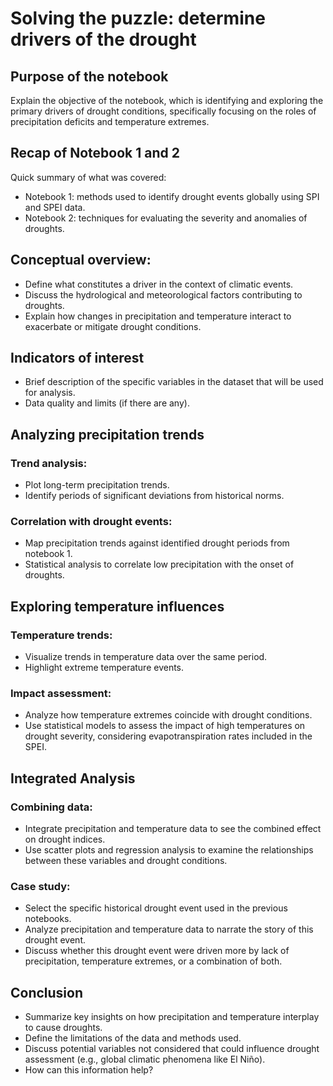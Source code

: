 # Solving the puzzle: determine drivers of the drought

## Purpose of the notebook
Explain the objective of the notebook, which is identifying and exploring the primary drivers of drought conditions, specifically focusing on the roles of precipitation deficits and temperature extremes.


## Recap of Notebook 1 and 2
Quick summary of what was covered: 
- Notebook 1: methods used to identify drought events globally using SPI and SPEI data.
- Notebook 2: techniques for evaluating the severity and anomalies of droughts.


## Conceptual overview:
- Define what constitutes a driver in the context of climatic events.
- Discuss the hydrological and meteorological factors contributing to droughts.
- Explain how changes in precipitation and temperature interact to exacerbate or mitigate drought conditions.


## Indicators of interest
- Brief description of the specific variables in the dataset that will be used for analysis.
- Data quality and limits (if there are any).


## Analyzing precipitation trends
### Trend analysis:
- Plot long-term precipitation trends.
- Identify periods of significant deviations from historical norms.

### Correlation with drought events:
- Map precipitation trends against identified drought periods from notebook 1.
- Statistical analysis to correlate low precipitation with the onset of droughts.


## Exploring temperature influences

### Temperature trends:
- Visualize trends in temperature data over the same period.
- Highlight extreme temperature events.

### Impact assessment:
- Analyze how temperature extremes coincide with drought conditions.
- Use statistical models to assess the impact of high temperatures on drought severity, considering evapotranspiration rates included in the SPEI.


##  Integrated Analysis

### Combining data:
- Integrate precipitation and temperature data to see the combined effect on drought indices.
- Use scatter plots and regression analysis to examine the relationships between these variables and drought conditions.

### Case study:
- Select the specific historical drought event used in the previous notebooks.
- Analyze precipitation and temperature data to narrate the story of this drought event.
- Discuss whether this drought event were driven more by lack of precipitation, temperature extremes, or a combination of both.

## Conclusion

- Summarize key insights on how precipitation and temperature interplay to cause droughts.
- Define the limitations of the data and methods used.
- Discuss potential variables not considered that could influence drought assessment (e.g., global climatic phenomena like El Niño).
- How can this information help?